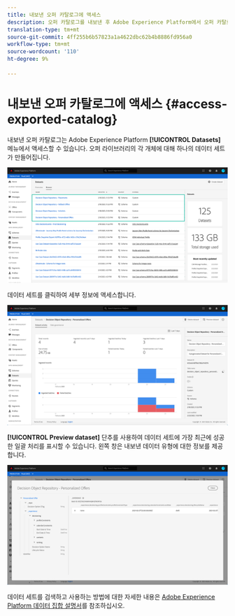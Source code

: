 ```yaml
---
title: 내보낸 오퍼 카탈로그에 액세스
description: 오퍼 카탈로그를 내보낸 후 Adobe Experience Platform에서 오퍼 카탈로그에 액세스하는 방법을 알아봅니다.
translation-type: tm+mt
source-git-commit: 4ff255b6b57823a1a4622dbc62b4b8886fd956a0
workflow-type: tm+mt
source-wordcount: '110'
ht-degree: 9%

---
```


# 내보낸 오퍼 카탈로그에 액세스 {#access-exported-catalog}

내보낸 오퍼 카탈로그는 Adobe Experience Platform **[!UICONTROL Datasets]** 메뉴에서 액세스할 수 있습니다. 오퍼 라이브러리의 각 개체에 대해 하나의 데이터 세트가 만들어집니다.

![](../assets/datasets-list.png)

데이터 세트를 클릭하여 세부 정보에 액세스합니다.

![](../assets/dataset-activity.png)

**[!UICONTROL Preview dataset]** 단추를 사용하여 데이터 세트에 가장 최근에 성공한 일괄 처리를 표시할 수 있습니다. 왼쪽 창은 내보낸 데이터 유형에 대한 정보를 제공합니다.

![](../assets/dataset-preview.png)

데이터 세트를 검색하고 사용하는 방법에 대한 자세한 내용은 [Adobe Experience Platform 데이터 집합 설명서](https://experienceleague.adobe.com/docs/experience-platform/catalog/datasets/user-guide.html?lang=en#getting-started)를 참조하십시오.
